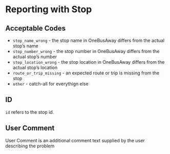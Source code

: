# Reporting with Stop

## Acceptable Codes

- `stop_name_wrong` - the stop name in OneBusAway differs from the actual stop’s name
- `stop_number_wrong` - the stop number in OneBusAway differs from the actual stop’s number
- `stop_location_wrong` - the stop location in OneBusAway differs from the actual stop’s location
- `route_or_trip_missing` - an expected route or trip is missing from the stop
- `other` - catch-all for everythign else

## ID

`id` refers to the stop id.

## User Comment

User Comment is an additional comment text supplied by the user describing the problem
